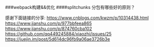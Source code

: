 ###webpack构建&&优化
####splitchunks 
分包有哪些好的原则？



感谢下面链接的分享:
https://www.cnblogs.com/kwzm/p/10314438.html
https://www.jianshu.com/p/977bbfeea865
https://www.jianshu.com/p/874760cba102
https://github.com/qq449245884/xiaozhi/issues/25
https://juejin.im/post/5d614dc96fb9a06ae3726b3e